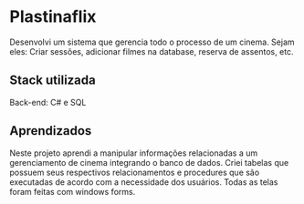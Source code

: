 
# Plastinaflix

Desenvolvi um sistema que gerencia todo o processo de um cinema. Sejam eles: Criar sessões, adicionar filmes na database, reserva de assentos, etc.

## Stack utilizada

Back-end: C# e SQL
## Aprendizados

Neste projeto aprendi a manipular informações relacionadas a um gerenciamento de cinema integrando o banco de dados. Criei tabelas que possuem seus respectivos relacionamentos e procedures que são executadas de acordo com a necessidade dos usuários. Todas as telas foram feitas com windows forms.
